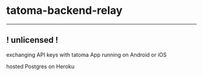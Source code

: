 # tatoma-backend-relay

---
! unlicensed !
---
exchanging API keys with tatoma App running on Android or iOS


hosted Postgres on Heroku
